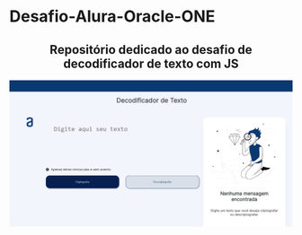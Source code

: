 # Desafio-Alura-Oracle-ONE
<h2 align = "center">Repositório dedicado ao desafio de decodificador de texto com JS</h2>

<img src = src/img/Capturar.PNG>

